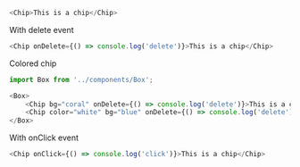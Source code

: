 ```javascript
<Chip>This is a chip</Chip>
```
With delete event
```javascript
<Chip onDelete={() => console.log('delete')}>This is a chip</Chip>
```
Colored chip
```javascript
import Box from '../components/Box';

<Box>
    <Chip bg="coral" onDelete={() => console.log('delete')}>This is a chip</Chip>
    <Chip color="white" bg="blue" onDelete={() => console.log('delete')}>This is a chip</Chip>
</Box>
```
With onClick event
```javascript
<Chip onClick={() => console.log('click')}>This is a chip</Chip>
```